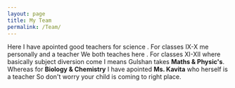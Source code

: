 ```yaml
---
layout: page
title: My Team
permalink: /Team/
---
```


Here I have apointed good teachers for science .
For classes IX-X me personally and a teacher 
We both teaches here . For classes XI-XII where 
basically subject diversion come I means Gulshan 
takes **Maths & Physic's**.
Whereas for **Biology & Chemistry** I have apointed **Ms. Kavita** who herself is a teacher 
So don't worry your child is coming to right place.
